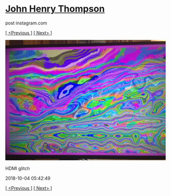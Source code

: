 # [John Henry Thompson](../README.md)
post instagram.com

[[ <Previous ]](2018-10-05-3.md) [[ Next> ]](2018-10-03-1.md)

[![](../media/2018-10-04/HDMI-glitch.jpg)](../README.md)

HDMI glitch

2018-10-04 05:42:49

[[ <Previous ]](2018-10-05-3.md) [[ Next> ]](2018-10-03-1.md)